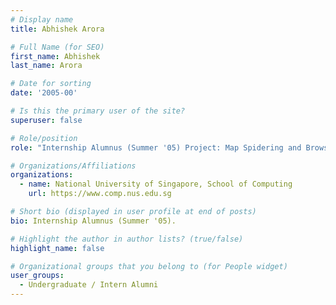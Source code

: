 ```yaml
---
# Display name
title: Abhishek Arora

# Full Name (for SEO) 
first_name: Abhishek
last_name: Arora

# Date for sorting
date: '2005-00'

# Is this the primary user of the site?
superuser: false

# Role/position
role: "Internship Alumnus (Summer '05) Project: Map Spidering and Browsing User Interface"

# Organizations/Affiliations
organizations:
  - name: National University of Singapore, School of Computing
    url: https://www.comp.nus.edu.sg

# Short bio (displayed in user profile at end of posts)
bio: Internship Alumnus (Summer '05). 

# Highlight the author in author lists? (true/false)
highlight_name: false

# Organizational groups that you belong to (for People widget)
user_groups:
  - Undergraduate / Intern Alumni
---
```


